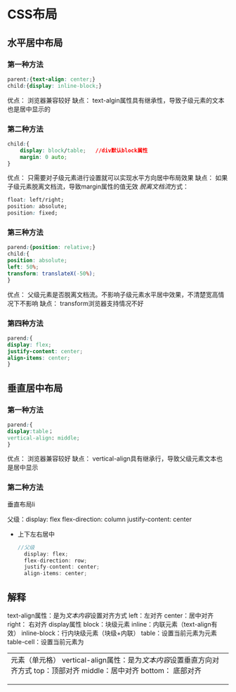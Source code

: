 # CSS布局

## 水平居中布局
### 第一种方法

```css
parent:{text-align: center;}
child:{display: inline-block;}
```
优点：
  浏览器兼容较好
缺点：
  text-algin属性具有继承性，导致子级元素的文本也是居中显示的

### 第二种方法

```css
child:{
	display: block/table;	//div默认block属性
	margin: 0 auto;
}
```
优点：
  只需要对子级元素进行设置就可以实现水平方向居中布局效果
缺点：
  如果子级元素脱离文档流，导致margin属性的值无效
  *脱离文档流*方式：

  ```css
  float: left/right;
  position: absolute;
  position: fixed;
  ```

### 第三种方法

```css
parend:{position: relative;}
child:{
position: absolute;
left: 50%;
transform: translateX(-50%);
}
```

优点：
  父级元素是否脱离文档流。不影响子级元素水平居中效果，不清楚宽高情况下不影响
缺点：
  transform浏览器支持情况不好

### 第四种方法

```css
parend:{
display: flex;
justify-content: center;
align-items: center;
}
```

## 垂直居中布局
### 第一种方法

```css
parend:{
display:table；
vertical-align: middle;
}
```

优点：
  浏览器兼容较好
缺点：
  vertical-align具有继承行，导致父级元素文本也是居中显示
### 第二种方法

垂直布局li

父级：display: flex
    flex-direction: column
    justify-content: center



* 上下左右居中

  ```javascript
  //父级
    display: flex;
    flex-direction: row;
    justify-content: center;
    align-items: center;
  ```

  
























## 解释
text-align属性：是为*文本内容*设置对齐方式
  left：左对齐
  center：居中对齐
  right： 右对齐
display属性
  block：块级元素
  inline：内联元素（text-align有效）
  inline-block：行内块级元素（块级+内联）
  table：设置当前元素为<table>元素
  table-cell：设置当前元素为<td>元素（单元格）
vertical-align属性：是为*文本内容*设置垂直方向对齐方式
  top：顶部对齐
  middle：居中对齐
  bottom： 底部对齐